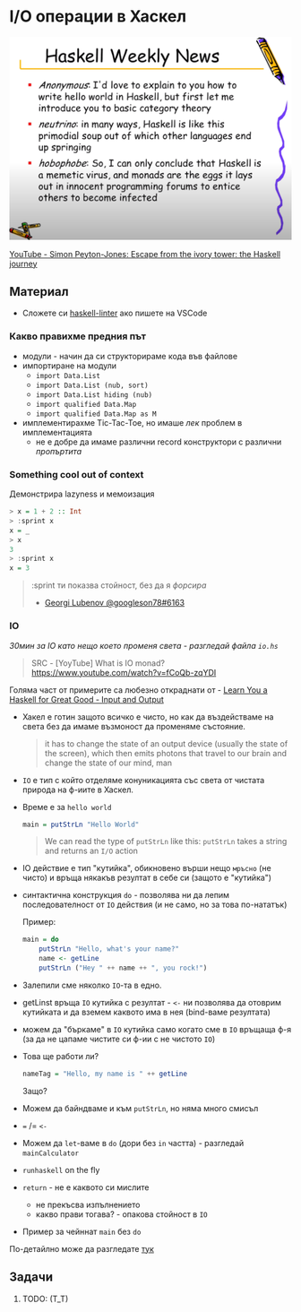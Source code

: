 # I/O операции в Хаскел

![kidnapping your dog](../assets/week-6-haskell-weekly.png)

[YouTube - Simon Peyton-Jones: Escape from the ivory tower: the Haskell journey](https://youtu.be/re96UgMk6GQ?t=1277)

## Материал

- Сложете си [haskell-linter](https://marketplace.visualstudio.com/items?itemName=hoovercj.haskell-linter) ако пишете на VSCode

### Какво правихме предния път

- модули - начин да си структорираме кода във файлове
- импортиране на модули
  - `import Data.List`
  - `import Data.List (nub, sort)`
  - `import Data.List hiding (nub)`
  - `import qualified Data.Map`
  - `import qualified Data.Map as M`
- имплементирахме Tic-Tac-Toe, но имаше _лек_ проблем в имплементацията
  - не е добре да имаме различни record конструктори с различни _пропъртита_

### Something cool out of context

Демонстрира lazyness и мемоизация

```hs
> x = 1 + 2 :: Int
> :sprint x
x = _
> x
3
> :sprint x
x = 3
```

> :sprint ти показва стойност, без да я _форсира_
>
> - [Georgi Lubenov @googleson78#6163](https://github.com/googleson78)

### IO

_30мин за IO като нещо което променя света - разгледай файла `io.hs`_

> SRC - [YoyTube] What is IO monad?
> <https://www.youtube.com/watch?v=fCoQb-zqYDI>

Голяма част от примерите са любезно откраднати от - [Learn You a Haskell for Great Good - Input and Output](http://learnyouahaskell.com/input-and-output)

- Хакел е готин защото всичко е чисто, но как да въздействаме на света
  без да имаме възмоност да променяме състояние.

  > it has to change the state of an output device (usually the state of the screen), which then emits photons that travel to our brain and change the state of our mind, man

- `IO` е тип с който отделяме конуникацията със света от чистата природа на ф-иите в Хаскел.

- Време е за `hello world`

  ```hs
  main = putStrLn "Hello World"
  ```

  > We can read the type of `putStrLn` like this: `putStrLn` takes a string and returns an `I/O` action

- IO действие е тип "кутийка", обикновено върши нещо `мръсно` (не чисто) и връща някакъв резултат в себе си (защото е "кутийка")

- синтактична конструкция `do` - позволява ни да лепим последователност от `IO` действия (и не само, но за това по-нататък)

  Пример:

  ```hs
  main = do
      putStrLn "Hello, what's your name?"
      name <- getLine
      putStrLn ("Hey " ++ name ++ ", you rock!")
  ```

- Залепили сме няколко `IO`-та в едно.
- getLinst връща `IO` кутийка с резултат - `<-` ни позволява да отоврим кутийката и да вземем каквото има в нея (bind-ваме резултата)
- можем да "бъркаме" в `IO` кутийка само когато сме в `IO` връщаща ф-я (за да не цапаме чистите си ф-ии с не чистото `IO`)

- Това ще работи ли?

  ```hs
  nameTag = "Hello, my name is " ++ getLine
  ```

  Защо?

- Mожем да байндваме и към `putStrLn`, но няма много смисъл

- `=` /= `<-`

- Можем да `let`-ваме в `do` (дори без `in` частта) - разгледай `mainCalculator`

- `runhaskell` on the fly

- `return` - не е каквото си мислите

  - не прекъсва изпълнението
  - какво прави тогава? - опакова стойност в `IO`

- Пример за чейннат `main` без `do`

По-детайлно може да разгледате [тук](http://learnyouahaskell.com/input-and-output#files-and-streams)

## Задачи

1. TODO: (T_T)
